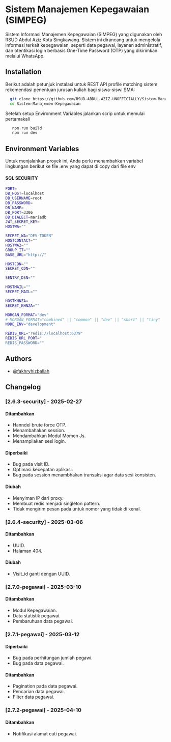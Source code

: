 
# Sistem Manajemen Kepegawaian (SIMPEG)

Sistem Informasi Manajemen Kepegawaian (SIMPEG) yang digunakan oleh RSUD Abdul Aziz Kota Singkawang. Sistem ini dirancang untuk mengelola informasi terkait kepegawaian, seperti data pegawai, layanan administratif, dan otentikasi login berbasis One-Time Password (OTP) yang dikirimkan melalui WhatsApp.



## Installation
Berikut adalah petunjuk instalasi untuk REST API profile matching sistem rekomendasi penentuan jurusan kuliah bagi siswa-siswi SMA:

```bash
  git clone https://github.com/RSUD-ABDUL-AZIZ-UNOFFICIALLY/Sistem-Manajemen-Kepegawaian.git
  cd Sistem-Manajemen-Kepegawaian
```

Setelah setup Environment Variables jalankan scrip
untuk memulai pertamakali
```bash
   npm run build
   npm run dev
```
## Environment Variables

Untuk menjalankan proyek ini, Anda perlu menambahkan variabel lingkungan berikut ke file .env yang dapat di copy dari file env

#### SQL SECURITY
```bash
PORT=
DB_HOST=localhost
DB_USERNAME=root
DB_PASSWORD=
DB_NAME=
DB_PORT=3306
DB_DIALECT=mariadb
JWT_SECRET_KEY=
HOSTWA=""

SECRET_WA="DEV-TOKEN"
HOSTCONTACT=""
HOSTWA2=""
GROUP_IT=""
BASE_URL="http://"

HOSTCDN=""
SECRET_CDN=""

SENTRY_DSN=""

HOSTMAIL=""
SECRET_MAIL=""

HOSTKHNZA=
SECRET_KHNZA=""

MORGAN_FORMAT="dev"
# MORGAN_FORMAT="combined" || "common" || "dev" || "short" || "tiny"
NODE_ENV="development"

REDIS_URL="redis://localhost:6379"
REDIS_URL_PORT="
REDIS_PASSWORD=""

```

## Authors

- [@fakhryhizballah](https://github.com/fakhryhizballah)


## Changelog

### [2.6.3-security] - 2025-02-27
#### Ditambahkan
- Hanndel brute force OTP.
- Menambahakan session.
- Mendambahkan Modul Momen Js.
- Menampilakan sesi login.

#### Diperbaiki
- Bug pada visit ID.
- Optimasi kecepatan aplikasi.
- Bug pada session menambhakan transaksi agar data sesi konsisten.

#### Diubah
- Menyiman IP dari proxy.
- Membuat redis menjadi singleton pattern.
- Tidak mengirim pesan pada untuk nomor yang tidak di kenal.


### [2.6.4-security] - 2025-03-06
#### Ditambahkan
- UUID.
- Halaman 404.

#### Diubah
-  Visit_id ganti dengan UUID.

### [2.7.0-pegawai] - 2025-03-10
#### Ditambahkan
- Modul Kepegawaian.
- Data statistik pegawai.
- Pembaruhuan data pegawai.

### [2.7.1-pegawai] - 2025-03-12
#### Diperbaiki
- Bug pada perhitungan jumlah pegawi.
- Bug pada data pegawai.

#### Ditambahkan
- Pagination pada data pegawai.
- Pencarian data pegawai.
- Filter data pegawai.

### [2.7.2-pegawai] - 2025-04-10
#### Ditambahkan
- Notifikasi alamat cuti pegawai.